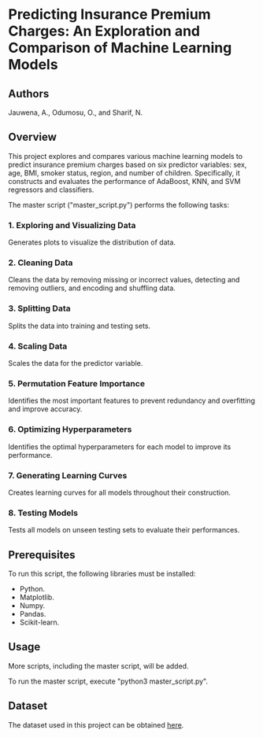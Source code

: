 # Predicting Insurance Premium Charges: An Exploration and Comparison of Machine Learning Models

## Authors

Jauwena, A., Odumosu, O., and Sharif, N.

## Overview

This project explores and compares various machine learning models to predict insurance premium charges based on six predictor variables: sex, age, BMI, smoker status, region, and number of children. Specifically, it constructs and evaluates the performance of AdaBoost, KNN, and SVM regressors and classifiers. 

The master script ("master_script.py") performs the following tasks:

### 1. Exploring and Visualizing Data

Generates plots to visualize the distribution of data.

### 2. Cleaning Data

Cleans the data by removing missing or incorrect values, detecting and removing outliers, and encoding and shuffling data.

### 3. Splitting Data

Splits the data into training and testing sets.

### 4. Scaling Data

Scales the data for the predictor variable.

### 5. Permutation Feature Importance

Identifies the most important features to prevent redundancy and overfitting and improve accuracy.

### 6. Optimizing Hyperparameters

Identifies the optimal hyperparameters for each model to improve its performance.

### 7. Generating Learning Curves

Creates learning curves for all models throughout their construction.

### 8. Testing Models

Tests all models on unseen testing sets to evaluate their performances.

## Prerequisites

To run this script, the following libraries must be installed:
- Python.
- Matplotlib.
- Numpy.
- Pandas.
- Scikit-learn.

## Usage

More scripts, including the master script, will be added.

To run the master script, execute "python3  master_script.py".

## Dataset

The dataset used in this project can be obtained [here](https://www.kaggle.com/datasets/simranjain17/insurance).